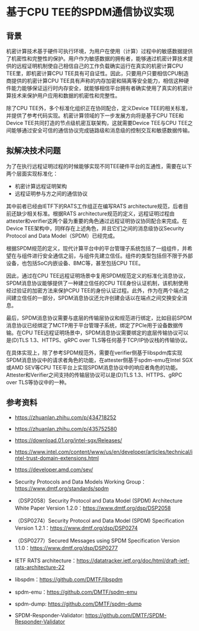 # 基于CPU TEE的SPDM通信协议实现

## 背景

机密计算技术基于硬件可执行环境，为用户在使用（计算）过程中的敏感数据提供了机密性和完整性的保护。用户作为敏感数据的拥有者，能够通过机密计算技术提供的远程证明机制使自己相信自己的工作负载确实运行在真实的机密计算CPU TEE里，即机密计算CPU TEE具有可自证性。因此，只要用户只要相信CPU制造商提供的机密计算CPU TEE具有声称的内存加密和隔离等安全能力，相信这种硬件能力能够保证运行时内存安全，就能够相信平台拥有者确实使用了真实的机密计算技术来保护用户应用和数据的机密性和完整性。

除了CPU TEE外，多个标准化组织正在协同配合，定义Device TEE的相关标准，并提供了参考代码实现。机密计算领域的下一步发展方向将是基于CPU TEE和Device TEE共同打造的节点级机密互联架构，这就需要Device TEE与CPU TEE之间能够通过安全可信的通信协议完成链路级和消息级的控制交互和敏感数据传输。

## 拟解决技术问题

为了在执行远程证明过程的时候能够实现不同TEE硬件平台的互通性，需要在以下两个层面实现标准化：
- 机密计算远程证明架构
- 远程证明参与方之间的通信协议

其中前者已经由IETF下的RATS工作组正在编写RATS architecture规范，后者目前还缺少相关标准。根据RATS architecture规范的定义，远程证明过程由attester和verifier这两个最为重要的角色通过远程证明协议协同配合来完成。在Device TEE架构中，同样存在上述角色，并且它们之间的消息级协议Security Protocol and Data Model（SPDM）已经完成。

根据SPDM规范的定义，现代计算平台中的平台管理子系统包括了一组组件，并希望在与组件进行安全通信之前，与组件先建立信任。组件的类型包括但不限于外部设备，也包括SoC内嵌设备、BMC等，甚至包括CPU TEE。

因此，通过在CPU TEE远程证明场景中复用SPDM规范定义的标准化消息协议，SPDM消息协议能够提供了一种建立信任的CPU TEE身份认证机制，该机制使用经过验证的加密方法来保护CPU TEE的身份认证过程。此外，作为在两个端点之间建立信任的一部分，SPDM消息协议还允许创建会话以在端点之间交换安全消息。

最后，SPDM消息协议需要与底层的传输层协议和规范进行绑定，比如目前SPDM消息协议已经绑定了MCTP用于平台管理子系统，绑定了PCIe用于设备数据传输。在CPU TEE远程证明场景中，SPDM消息协议需要绑定的底层传输协议可以是(D)TLS 1.3、HTTPS、gRPC over TLS等任何基于TCP/IP协议栈的传输协议。

在具体实现上，除了参考SPDM规范外，需要在verifier侧基于libspdm库实现SPDM消息协议中的请求者角色的功能，在attester侧基于spdm-emu在Intel SGX或AMD SEV等CPU TEE平台上实现SPDM消息协议中的响应者角色的功能。Attester和Verifier之间支持的传输层协议可以是(D)TLS 1.3、HTTPS、gRPC over TLS等协议中的一种。

## 参考资料

- https://zhuanlan.zhihu.com/p/434718252

- https://zhuanlan.zhihu.com/p/435752580

- https://download.01.org/intel-sgx/Releases/

- https://www.intel.com/content/www/us/en/developer/articles/technical/intel-trust-domain-extensions.html

- https://developer.amd.com/sev/
 
- Security Protocols and Data Models Working Group：https://www.dmtf.org/standards/spdm

- （DSP2058）Security Protocol and Data Model (SPDM) Architecture White Paper Version 1.2.0：https://www.dmtf.org/dsp/DSP2058

- （DSP0274）Security Protocol and Data Model (SPDM) Specification Version 1.2.1：https://www.dmtf.org/dsp/DSP0274

- （DSP0277）Secured Messages using SPDM Specification Version 1.1.0：https://www.dmtf.org/dsp/DSP0277

- IETF RATS architecture：https://datatracker.ietf.org/doc/html/draft-ietf-rats-architecture-22

- libspdm：https://github.com/DMTF/libspdm

- spdm-emu：https://github.com/DMTF/spdm-emu

- spdm-dump: https://github.com/DMTF/spdm-dump

- SPDM-Responder-Validator: https://github.com/DMTF/SPDM-Responder-Validator
